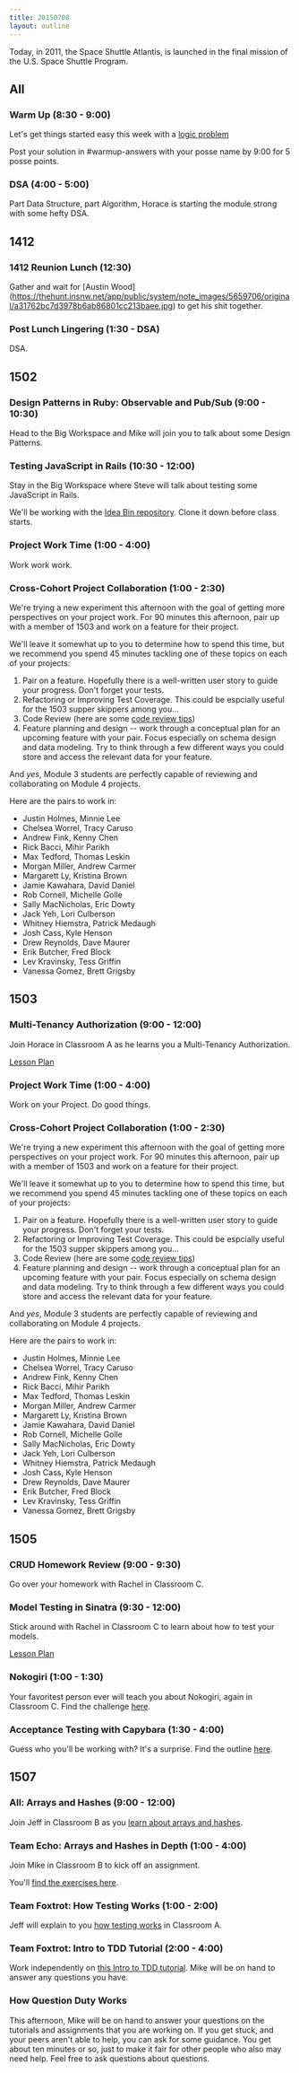 ```yaml
---
title: 20150708
layout: outline
---
```


Today, in 2011, the Space Shuttle Atlantis, is launched in the final mission of the U.S. Space Shuttle Program.


## All

### Warm Up (8:30 - 9:00)

Let's get things started easy this week with a [logic problem](http://cl.ly/0d1N3B3p0X0W)

Post your solution in #warmup-answers with your posse name by 9:00 for 5 posse points.

### DSA (4:00 - 5:00)

Part Data Structure, part Algorithm, Horace is starting the module strong with some hefty DSA.

## 1412

### 1412 Reunion Lunch (12:30)

Gather and wait for [Austin Wood] (https://thehunt.insnw.net/app/public/system/note_images/5659706/original/a31762bc7d3978b6ab86801cc213baee.jpg) to get his shit together.

### Post Lunch Lingering (1:30 - DSA)

DSA.

## 1502

### Design Patterns in Ruby: Observable and Pub/Sub (9:00 - 10:30)

Head to the Big Workspace and Mike will join you to talk about some Design
Patterns.

### Testing JavaScript in Rails (10:30 - 12:00)

Stay in the Big Workspace where Steve will talk about testing some JavaScript in Rails.

We'll be working with the [Idea Bin repository][ibn]. Clone it down before class starts.

[ibn]: https://github.com/turingschool-examples/idea-bin

### Project Work Time (1:00 - 4:00)

Work work work.

### Cross-Cohort Project Collaboration (1:00 - 2:30)

We're trying a new experiment this afternoon with the goal of
getting more perspectives on your project work. For 90 minutes this afternoon,
pair up with a member of 1503 and work on a feature for their project.

We'll leave it somewhat up to you to determine how to spend this time,
but we recommend you spend 45 minutes tackling one of these topics on each of your projects:

1. Pair on a feature. Hopefully there is a well-written user story to guide your progress.
Don't forget your tests.
2. Refactoring or Improving Test Coverage. This could be espcially useful for the 1503 supper skippers among you...
3. Code Review (here are some [code review tips](https://gist.github.com/worace/60c38d49f32bda6a90bd))
4. Feature planning and design -- work through a conceptual plan for an upcoming
feature with your pair. Focus especially on schema design and data modeling. Try to think through
a few different ways you could store and access the relevant data for your feature.

And _yes_, Module 3 students are perfectly capable of reviewing and collaborating on Module 4
projects.

Here are the pairs to work in:

* Justin Holmes, Minnie Lee
* Chelsea Worrel, Tracy Caruso
* Andrew Fink, Kenny Chen
* Rick Bacci, Mihir Parikh
* Max Tedford, Thomas Leskin
* Morgan Miller, Andrew Carmer
* Margarett Ly, Kristina Brown
* Jamie Kawahara, David Daniel
* Rob Cornell, Michelle Golle
* Sally MacNicholas, Eric Dowty
* Jack Yeh, Lori Culberson
* Whitney Hiemstra, Patrick Medaugh
* Josh Cass, Kyle Henson
* Drew Reynolds, Dave Maurer
* Erik Butcher, Fred Block
* Lev Kravinsky, Tess Griffin
* Vanessa Gomez, Brett Grigsby


## 1503

### Multi-Tenancy Authorization (9:00 - 12:00)

Join Horace in Classroom A as he learns you a Multi-Tenancy Authorization.

[Lesson Plan](https://github.com/turingschool/lesson_plans/blob/master/ruby_03-professional_rails_applications/multitenancy_authorization.markdown)

### Project Work Time (1:00 - 4:00)

Work on your Project. Do good things.

### Cross-Cohort Project Collaboration (1:00 - 2:30)

We're trying a new experiment this afternoon with the goal of
getting more perspectives on your project work. For 90 minutes this afternoon,
pair up with a member of 1503 and work on a feature for their project.

We'll leave it somewhat up to you to determine how to spend this time,
but we recommend you spend 45 minutes tackling one of these topics on each of your projects:

1. Pair on a feature. Hopefully there is a well-written user story to guide your progress.
Don't forget your tests.
2. Refactoring or Improving Test Coverage. This could be espcially useful for the 1503 supper skippers among you...
3. Code Review (here are some [code review tips](https://gist.github.com/worace/60c38d49f32bda6a90bd))
4. Feature planning and design -- work through a conceptual plan for an upcoming
feature with your pair. Focus especially on schema design and data modeling. Try to think through
a few different ways you could store and access the relevant data for your feature.

And _yes_, Module 3 students are perfectly capable of reviewing and collaborating on Module 4
projects.

Here are the pairs to work in:

* Justin Holmes, Minnie Lee
* Chelsea Worrel, Tracy Caruso
* Andrew Fink, Kenny Chen
* Rick Bacci, Mihir Parikh
* Max Tedford, Thomas Leskin
* Morgan Miller, Andrew Carmer
* Margarett Ly, Kristina Brown
* Jamie Kawahara, David Daniel
* Rob Cornell, Michelle Golle
* Sally MacNicholas, Eric Dowty
* Jack Yeh, Lori Culberson
* Whitney Hiemstra, Patrick Medaugh
* Josh Cass, Kyle Henson
* Drew Reynolds, Dave Maurer
* Erik Butcher, Fred Block
* Lev Kravinsky, Tess Griffin
* Vanessa Gomez, Brett Grigsby


## 1505

### CRUD Homework Review (9:00 - 9:30)

Go over your homework with Rachel in Classroom C.

### Model Testing in Sinatra (9:30 - 12:00)

Stick around with Rachel in Classroom C to learn about how to test your models.

[Lesson Plan](https://github.com/turingschool/lesson_plans/blob/master/ruby_02-web_applications_with_ruby/model_testing_in_sinatra.markdown)

### Nokogiri (1:00 - 1:30)

Your favoritest person ever will teach you about Nokogiri, again in Classroom
C. Find the challenge [here](https://github.com/turingschool/challenges/blob/master/parsing_html.markdown). 

### Acceptance Testing with Capybara (1:30 - 4:00)

Guess who you'll be working with? It's a surprise. Find the outline [here](https://github.com/turingschool/lesson_plans/blob/master/ruby_02-web_applications_with_ruby/feature_testing_in_sinatra_with_capybara.markdown).


## 1507

### All: Arrays and Hashes (9:00 - 12:00)

Join Jeff in Classroom B as you [learn about arrays and hashes](https://github.com/turingschool/lesson_plans/blob/master/ruby_01-object_oriented_programming_with_ruby/arrays_and_hashes.markdown).

### Team Echo: Arrays and Hashes in Depth (1:00 - 4:00)

Join Mike in Classroom B to kick off an assignment.

You'll [find the exercises here](https://github.com/turingschool/ruby-exercises/tree/master/core-types).

### Team Foxtrot: How Testing Works (1:00 - 2:00)

Jeff will explain to you [how testing works](https://github.com/turingschool/lesson_plans/blob/master/ruby_01-object_oriented_programming_with_ruby/how_testing_works.markdown) in Classroom A.

### Team Foxtrot: Intro to TDD Tutorial (2:00 - 4:00)

Work independently on [this Intro to TDD tutorial](http://tutorials.jumpstartlab.com/topics/testing/intro-to-tdd.html). Mike will be on hand to answer any questions you have.

### How Question Duty Works

This afternoon, Mike will be on hand to answer your questions on the tutorials and assignments that you are working on.
If you get stuck, and your peers aren't able to help, you can ask for some guidance. You get about ten minutes or so, just to make it
fair for other people who also may need help. Feel free to ask questions about questions.

